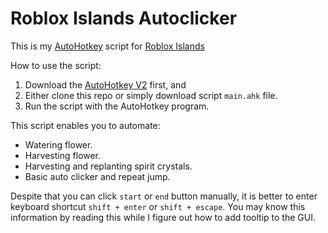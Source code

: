 # Roblox Islands Autoclicker

This is my [AutoHotkey](https://www.autohotkey.com/) script for [Roblox Islands](https://www.roblox.com/games/4872321990/Islands)

How to use the script:

1. Download the [AutoHotkey V2](https://www.autohotkey.com/download/ahk-v2.exe) first, and
2. Either clone this repo or simply download script `main.ahk` file.
3. Run the script with the AutoHotkey program.

This script enables you to automate:

- Watering flower.
- Harvesting flower.
- Harvesting and replanting spirit crystals.
- Basic auto clicker and repeat jump.

Despite that you can click `start` or `end` button manually,
it is better to enter keyboard shortcut `shift + enter` or `shift + escape`.
You may know this information by reading this while I figure out how to add tooltip to the GUI.
